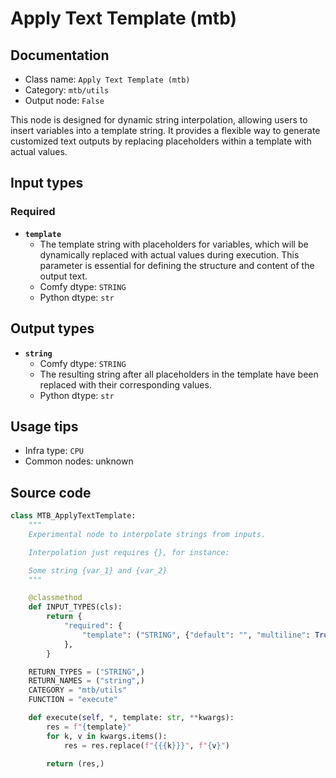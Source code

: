 # Apply Text Template (mtb)
## Documentation
- Class name: `Apply Text Template (mtb)`
- Category: `mtb/utils`
- Output node: `False`

This node is designed for dynamic string interpolation, allowing users to insert variables into a template string. It provides a flexible way to generate customized text outputs by replacing placeholders within a template with actual values.
## Input types
### Required
- **`template`**
    - The template string with placeholders for variables, which will be dynamically replaced with actual values during execution. This parameter is essential for defining the structure and content of the output text.
    - Comfy dtype: `STRING`
    - Python dtype: `str`
## Output types
- **`string`**
    - Comfy dtype: `STRING`
    - The resulting string after all placeholders in the template have been replaced with their corresponding values.
    - Python dtype: `str`
## Usage tips
- Infra type: `CPU`
- Common nodes: unknown


## Source code
```python
class MTB_ApplyTextTemplate:
    """
    Experimental node to interpolate strings from inputs.

    Interpolation just requires {}, for instance:

    Some string {var_1} and {var_2}
    """

    @classmethod
    def INPUT_TYPES(cls):
        return {
            "required": {
                "template": ("STRING", {"default": "", "multiline": True}),
            },
        }

    RETURN_TYPES = ("STRING",)
    RETURN_NAMES = ("string",)
    CATEGORY = "mtb/utils"
    FUNCTION = "execute"

    def execute(self, *, template: str, **kwargs):
        res = f"{template}"
        for k, v in kwargs.items():
            res = res.replace(f"{{{k}}}", f"{v}")

        return (res,)

```
